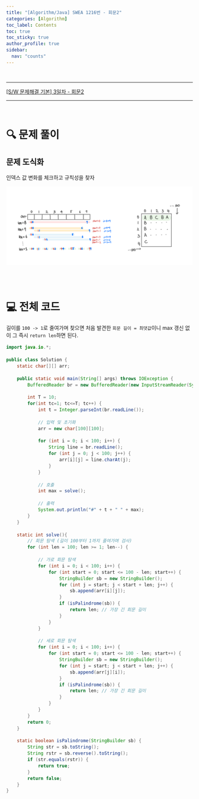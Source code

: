 ```yaml
---
title: "[Algorithm/Java] SWEA 1216번 - 회문2"
categories: [Algorithm]
toc_label: Contents
toc: true
toc_sticky: true
author_profile: true
sidebar:
  nav: "counts"
---
```


<br>

---

[[S/W 문제해결 기본] 3일차 - 회문2](https://swexpertacademy.com/main/code/problem/problemDetail.do?contestProbId=AV14Rq5aABUCFAYi)

---

<br>

# 🔍 문제 풀이

## 문제 도식화

인덱스 값 변화를 체크하고 규칙성을 찾자

![assets/images/2025/SWEA 1216.png](<../../../assets/images/2025/SWEA 1216.png>)

<br><br>

# 💻 전체 코드

길이를 `100 -> 1`로 줄여가며 찾으면 처음 발견한 `회문 길이 = 최댓값`이니 max 갱신 없이 그 즉시 `return len`하면 된다.

```java
import java.io.*;

public class Solution {
    static char[][] arr;

    public static void main(String[] args) throws IOException {
        BufferedReader br = new BufferedReader(new InputStreamReader(System.in));

        int T = 10;
        for(int tc=1; tc<=T; tc++) {
            int t = Integer.parseInt(br.readLine());

            // 입력 및 초기화
            arr = new char[100][100];

            for (int i = 0; i < 100; i++) {
                String line = br.readLine();
                for (int j = 0; j < 100; j++) {
                    arr[i][j] = line.charAt(j);
                }
            }

            // 호출
            int max = solve();

            // 출력
            System.out.println("#" + t + " " + max);
        }
    }

    static int solve(){
        // 회문 탐색 (길이 100부터 1까지 줄여가며 검사)
        for (int len = 100; len >= 1; len--) {

            // 가로 회문 탐색
            for (int i = 0; i < 100; i++) {
                for (int start = 0; start <= 100 - len; start++) {
                    StringBuilder sb = new StringBuilder();
                    for (int j = start; j < start + len; j++) {
                        sb.append(arr[i][j]);
                    }
                    if (isPalindrome(sb)) {
                        return len; // 가장 긴 회문 길이
                    }
                }
            }

            // 세로 회문 탐색
            for (int i = 0; i < 100; i++) {
                for (int start = 0; start <= 100 - len; start++) {
                    StringBuilder sb = new StringBuilder();
                    for (int j = start; j < start + len; j++) {
                        sb.append(arr[j][i]);
                    }
                    if (isPalindrome(sb)) {
                        return len; // 가장 긴 회문 길이
                    }
                }
            }
        }
        return 0;
    }

    static boolean isPalindrome(StringBuilder sb) {
        String str = sb.toString();
        String rstr = sb.reverse().toString();
        if (str.equals(rstr)) {
            return true;
        }
        return false;
    }
}
```

<br>
